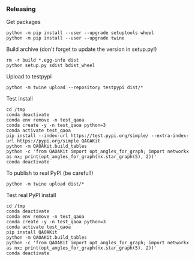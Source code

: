 ### Releasing

Get packages
```
python -m pip install --user --upgrade setuptools wheel
python -m pip install --user --upgrade twine
```

Build archive (don't forget to update the version in setup.py!)
```
rm -r build *.egg-info dist
python setup.py sdist bdist_wheel
```
Upload to testpypi
```
python -m twine upload --repository testpypi dist/*
```
Test install
```
cd /tmp
conda deactivate
conda env remove -n test_qaoa
conda create -y -n test_qaoa python=3
conda activate test_qaoa
pip install --index-url https://test.pypi.org/simple/ --extra-index-url https://pypi.org/simple QAOAKit
python -m QAOAKit.build_tables
python -c 'from QAOAKit import opt_angles_for_graph; import networkx as nx; print(opt_angles_for_graph(nx.star_graph(5), 2))'
conda deactivate
```

To publish to real PyPI (be careful!)
```
python -m twine upload dist/*
```

Test real PyPI install
```
cd /tmp
conda deactivate
conda env remove -n test_qaoa
conda create -y -n test_qaoa python=3
conda activate test_qaoa
pip install QAOAKit
python -m QAOAKit.build_tables
python -c 'from QAOAKit import opt_angles_for_graph; import networkx as nx; print(opt_angles_for_graph(nx.star_graph(5), 2))'
conda deactivate
```
